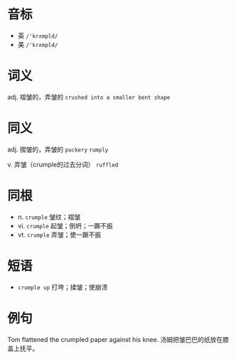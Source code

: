 # 音标

- 英 `/'krʌmpld/`
- 美 `/'krʌmpld/`

# 词义

adj. 褶皱的，弄皱的
`crushed into a smaller bent shape`

# 同义

adj. 摺皱的，弄皱的
`puckery` `rumply`

v. 弄皱（crumple的过去分词）
`ruffled`

# 同根

- n. `crumple` 皱纹；褶皱
- vi. `crumple` 起皱；倒坍；一蹶不振
- vt. `crumple` 弄皱；使一蹶不振

# 短语

- `crumple up` 打垮；揉皱；使崩溃

# 例句

Tom flattened the crumpled paper against his knee.
汤姆把皱巴巴的纸放在膝盖上抚平。


